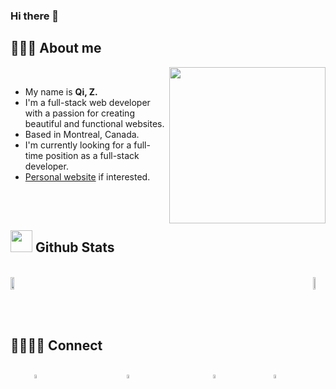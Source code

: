 ### Hi there 👋

<!--
**CopsGit/CopsGit** is a ✨ _special_ ✨ repository because its `README.md` (this file) appears on your GitHub profile.

Here are some ideas to get you started:

- 🔭 I’m currently working on ...
- 🌱 I’m currently learning ...
- 👯 I’m looking to collaborate on ...
- 🤔 I’m looking for help with ...
- 💬 Ask me about ...
- 📫 How to reach me: ...
- 😄 Pronouns: ...
- ⚡ Fun fact: ...
-->

## 👨🏻‍💻 **About me**

<picture> <img align="right" src="https://cdn.discordapp.com/attachments/1003898685656141954/1055351750246273044/99312-developer-skills.gif" width = 250px></picture>

<br>

- My name is **Qi, Z.**
- I'm a full-stack web developer with a passion for creating beautiful and functional websites. 
- Based in Montreal, Canada.
- I'm currently looking for a full-time position as a full-stack developer.
- [Personal website](https://0x007.me/) if interested.

<br><br>

## <img src="https://media.giphy.com/media/iY8CRBdQXODJSCERIr/giphy.gif" width="35"><b> Github Stats </b>
<br>

<div style="display: flex; align-items: center; justify-content: space-between">

<a href="https://github.com/anuraghazra/github-readme-stats">
  <img src="https://github-readme-stats.vercel.app/api?username=CopsGit&count_private=true&show_icons=true&theme=dracula&hide=prs" width="55%"/>
</a>

<a href="https://github.com/anuraghazra/convoychat">
  <img src="https://github-readme-stats.vercel.app/api/top-langs/?username=CopsGit&layout=compact&show_icons=true&theme=dracula" width="40%"/>
</a>

</div>

<br><br>

## 🫱🏻‍🫲🏻 <b> Connect </b>
<br>

<div style="display: flex; justify-content: space-evenly">

<a href="https://www.linkedin.com/in/qi-zhou-232a95251/" target="_blank">
<img src="https://img.shields.io/badge/linkedin:  Qi Z.-%2300acee.svg?color=405DE6&style=for-the-badge&logo=linkedin&logoColor=white" alt=linkedin style="margin-bottom: 5px;" width="20%"/>
</a>

<br>

<a href="https://github.com/CopsGit" target="_blank">
<img src="https://img.shields.io/badge/GitHub Qi Z.-100000?style=for-the-badge&logo=github&logoColor=white" alt=github style="margin-bottom: 5px;" width="20%"/>
</a>

<br>

<a href="mailto:kenny99qi@gmail.com" target="_blank">
<img src="https://img.shields.io/badge/gmail:  Qi Z.-%23EA4335.svg?style=for-the-badge&logo=gmail&logoColor=white" t=mail style="margin-bottom: 5px;" width="20%"/>
</a>

<br>

<a href="https://dev.to/luckey" target="_blank">
<img src="https://img.shields.io/badge/dev.to Qi Z.-0A0A0A?style=for-the-badge&logo=devdotto&logoColor=white" alt=dev style="margin-bottom: 5px;" width="20%"/>
</a>

</div>
